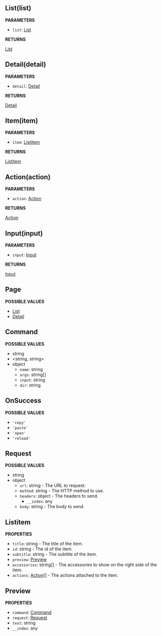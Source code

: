 ## List(list)

**PARAMETERS**

- `list`: [List](#list)

**RETURNS**

[List](#list)

## Detail(detail)

**PARAMETERS**

- `detail`: [Detail](#detail)

**RETURNS**

[Detail](#detail)

## Item(item)

**PARAMETERS**

- `item`: [Listitem](#listitem)

**RETURNS**

[Listitem](#listitem)

## Action(action)

**PARAMETERS**

- `action`: [Action](#action)

**RETURNS**

[Action](#action)

## Input(input)

**PARAMETERS**

- `input`: [Input](#input)

**RETURNS**

[Input](#input)

## Page

**POSSIBLE VALUES**

- [List](#list)
- [Detail](#detail)

## Command

**POSSIBLE VALUES**

- string
- &lt;string, string&gt;
- object
  - `name`: string
  - `args`: string[]
  - `input`: string
  - `dir`: string

## OnSuccess

**POSSIBLE VALUES**

- `'copy'`
- `'paste'`
- `'open'`
- `'reload'`

## Request

**POSSIBLE VALUES**

- string
- object
  - `url`: string - The URL to request.
  - `method`: string - The HTTP method to use.
  - `headers`: object - The headers to send.
    - `__index`: any
  - `body`: string - The body to send.

## Listitem

**PROPERTIES**

- `title`: string - The title of the item.
- `id`: string - The id of the item.
- `subtitle`: string - The subtitle of the item.
- `preview`: [Preview](#preview)
- `accessories`: string[] - The accessories to show on the right side of the item.
- `actions`: [Action](#action)[] - The actions attached to the item.

## Preview

**PROPERTIES**

- `command`: [Command](#command)
- `request`: [Request](#request)
- `text`: string
- `__index`: any